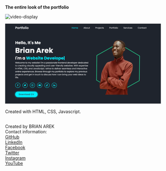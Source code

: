 <p><strong> The entire look of the portfolio</strong> </p>

![video-display](images/video-display.gif) <br>

![readme-image](images/readme-image.png) <br>

Created with HTML,  CSS, Javascript.

 <br>
Created by BRIAN AREK <br>
Contact information: <br>
<a href="https://github.com/arekbrian">GitHub</a> <br>
<a href="https://www.linkedin.com/in/brian-arek-8336361a4/">LinkedIn</a> <br>
<a href="https://www.facebook.com/brian.arek">Facebook</a> <br>
<a href="https://twitter.com/BrianArek">Twitter</a> <br>
<a href="https://www.instagram.com/brian.arek/">Instagram</a> <br>
<a href="https://www.youtube.com/channel/UCw0q48y6hq1W86j3607j8QA">YouTube</a> <br>